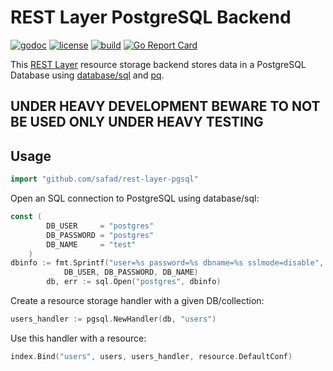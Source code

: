# REST Layer PostgreSQL Backend

[![godoc](http://img.shields.io/badge/godoc-reference-blue.svg?style=flat)](https://godoc.org/github.com/safad/rest-layer-pgsql) [![license](http://img.shields.io/badge/license-MIT-red.svg?style=flat)](https://raw.githubusercontent.com/safad/rest-layer-pgsql/master/LICENSE) [![build](https://img.shields.io/travis/safad/rest-layer-pgsql.svg?style=flat)](https://travis-ci.org/safad/rest-layer-pgsql) [![Go Report Card](https://goreportcard.com/badge/github.com/SAFAD/rest-layer-pgsql)](https://goreportcard.com/report/github.com/SAFAD/rest-layer-pgsql)

This [REST Layer](https://github.com/rs/rest-layer) resource storage backend stores data in a PostgreSQL Database using [database/sql](https://godoc.org/database/sql) and [pq](https://github.com/lib/pq).

## UNDER HEAVY DEVELOPMENT BEWARE TO NOT BE USED ONLY UNDER HEAVY TESTING

## Usage

```go
import "github.com/safad/rest-layer-pgsql"
```

Open an SQL connection to PostgreSQL using database/sql:

```go
const (
        DB_USER     = "postgres"
        DB_PASSWORD = "postgres"
        DB_NAME     = "test"
    )
dbinfo := fmt.Sprintf("user=%s password=%s dbname=%s sslmode=disable",
            DB_USER, DB_PASSWORD, DB_NAME)
        db, err := sql.Open("postgres", dbinfo)
```

Create a resource storage handler with a given DB/collection:

```go
users_handler := pgsql.NewHandler(db, "users")
```

Use this handler with a resource:

```go
index.Bind("users", users, users_handler, resource.DefaultConf)
```